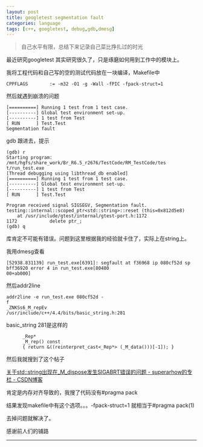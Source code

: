 ```yaml
---
layout: post
title: googletest segmentation fault
categories: language
tags: [c++, googletest, debug,gdb,dmesg]
---
```





> 自己水平有限，总结下来记录自己菜比挣扎过的时光



最近研究googletest 其实研究很久了，只是琢磨如何用到工作中的模块上。

我将工程代码和自己写的空的测试代码放在一块编译，Makefile中

```
CPPFLAGS        := -m32 -O1 -g -Wall -fPIC -fpack-struct=1 
```

然后就遇到崩溃的问题

```
[==========] Running 1 test from 1 test case.
[----------] Global test environment set-up.
[----------] 1 test from Test
[ RUN      ] Test.Test
Segmentation fault
```

gdb 跟进去，提示

```
(gdb) r
Starting program: /mnt/hgfs/share_work/Br_R6.5_r2676/TestCode/RM_TestCode/tes                                                                                 t/run_test.exe
[Thread debugging using libthread_db enabled]
[==========] Running 1 test from 1 test case.
[----------] Global test environment set-up.
[----------] 1 test from Test
[ RUN      ] Test.Test

Program received signal SIGSEGV, Segmentation fault.
testing::internal::scoped_ptr<std::string>::reset (this=0x812d5e8)
    at /usr/include/gtest/internal/gtest-port.h:1172
1172            delete ptr_;
(gdb) q
```

库肯定不可能有错误。问题到这里根据我的经验就卡住了，实际上在string上。

我用dmesg查看

```
[52938.831139] run_test.exe[6391]: segfault at f36968 ip 080cf52d sp bff36920 error 4 in run_test.exe[80480                                                   00+ab000]
```

然后addr2line

```
addr2line -e run_test.exe 080cf52d -                                                   f
_ZNKSs6_M_repEv
/usr/include/c++/4.4/bits/basic_string.h:281
```

basic_string 281是这样的

```
      _Rep*
      _M_rep() const
      { return &((reinterpret_cast<_Rep*> (_M_data()))[-1]); }
```

然后我就搜到了这个帖子

[关于std::string出现在_M_dispose发生SIGABRT错误的问题 - superarhow的专栏 - CSDN博客](http://blog.csdn.net/superarhow/article/details/30063331)



肯定是内存对齐导致的，我搜了代码没有#pragma pack

结果发现makefile中有这个选项。。。-fpack-struct=1 就相当于#pragma pack(1)

去掉问题就解决了。

感谢前人们的铺路

---

